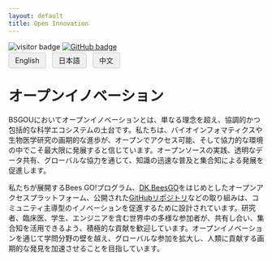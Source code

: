 ```yaml
---
layout: default
title: Open Innovation
---
```


<!-- Info Row: Visitor count + GitHub profile -->
<div style="margin-top: 10px; margin-bottom: 8px;">
  <img src="https://visitor-badge.laobi.icu/badge?page_id=labonom.github.io/sources/Open_Innovation_JP.html" alt="visitor badge"/>
  <a href="https://github.com/LabOnoM">
    <img src="https://img.shields.io/badge/GitHub-Profile-black?logo=github" alt="GitHub badge"/>
  </a>
</div>

<!-- Language Switch Row -->
<div>
  <a href="/sources/Open_Innovation.html" style="padding: 6px 12px; border: 1px solid #ccc; background-color: #f0f0f0; text-decoration: none; border-radius: 4px; margin-right: 8px;">English</a>
  <a href="/sources/Open_Innovation_JP.html" style="padding: 6px 12px; border: 1px solid #ccc; background-color: #f0f0f0; text-decoration: none; border-radius: 4px; margin-right: 8px;">日本語</a>
  <a href="/sources/Open_Innovation_CH.html" style="padding: 6px 12px; border: 1px solid #ccc; background-color: #f0f0f0; text-decoration: none; border-radius: 4px;">中文</a>
</div>

# オープンイノベーション
BSGOUにおいてオープンイノベーションとは、単なる理念を超え、協調的かつ包括的な科学エコシステムの土台です。私たちは、バイオインフォマティクスや生物医学研究の画期的な進歩が、オープンでアクセス可能、そして協力的な環境の中でこそ最大限に発展すると信じています。オープンソースの実践、透明なデータ共有、グローバルな協力を通じて、知識の迅速な普及と集合知による発展を促進します。

私たちが展開するBees GO!プログラム、[DK.BeesGO](https://www.bs-gou.com/DK.BeesGO/)をはじめとしたオープンアクセスプラットフォーム、公開された[GitHubリポジトリ]((https://github.com/LabOnoM))などの取り組みは、コミュニティ主導型のイノベーションを促進するために設計されています。研究者、臨床医、学生、エンジニアを含む世界中の多様な参加者が、共有し合い、集合知を活用できるよう、積極的な貢献を歓迎しています。オープンイノベーションを通じて学問分野の壁を越え、グローバルな参加を拡大し、人類に貢献する画期的な発見を加速させることを目指しています。
